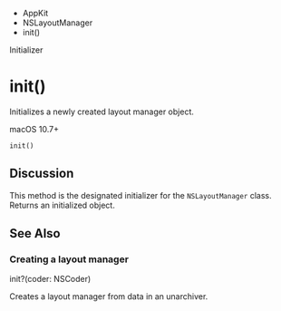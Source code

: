 

- AppKit
- NSLayoutManager
-  init() 

Initializer

# init()

Initializes a newly created layout manager object.

macOS 10.7+

``` source
init()
```

## Discussion

This method is the designated initializer for the `NSLayoutManager` class. Returns an initialized object.

## See Also

### Creating a layout manager

init?(coder: NSCoder)

Creates a layout manager from data in an unarchiver.


